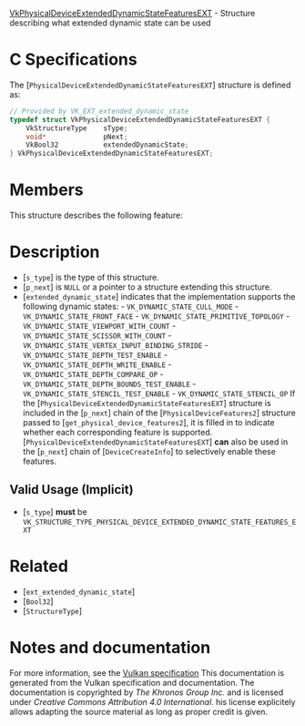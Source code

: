 [VkPhysicalDeviceExtendedDynamicStateFeaturesEXT](https://www.khronos.org/registry/vulkan/specs/1.3-extensions/man/html/VkPhysicalDeviceExtendedDynamicStateFeaturesEXT.html) - Structure describing what extended dynamic state can be used

# C Specifications
The [`PhysicalDeviceExtendedDynamicStateFeaturesEXT`] structure is
defined as:
```c
// Provided by VK_EXT_extended_dynamic_state
typedef struct VkPhysicalDeviceExtendedDynamicStateFeaturesEXT {
    VkStructureType    sType;
    void*              pNext;
    VkBool32           extendedDynamicState;
} VkPhysicalDeviceExtendedDynamicStateFeaturesEXT;
```

# Members
This structure describes the following feature:

# Description
- [`s_type`] is the type of this structure.
- [`p_next`] is `NULL` or a pointer to a structure extending this structure.
- [`extended_dynamic_state`] indicates that the implementation supports the following dynamic states:  - `VK_DYNAMIC_STATE_CULL_MODE`  - `VK_DYNAMIC_STATE_FRONT_FACE`  - `VK_DYNAMIC_STATE_PRIMITIVE_TOPOLOGY`  - `VK_DYNAMIC_STATE_VIEWPORT_WITH_COUNT`  - `VK_DYNAMIC_STATE_SCISSOR_WITH_COUNT`  - `VK_DYNAMIC_STATE_VERTEX_INPUT_BINDING_STRIDE`  - `VK_DYNAMIC_STATE_DEPTH_TEST_ENABLE`  - `VK_DYNAMIC_STATE_DEPTH_WRITE_ENABLE`  - `VK_DYNAMIC_STATE_DEPTH_COMPARE_OP`  - `VK_DYNAMIC_STATE_DEPTH_BOUNDS_TEST_ENABLE`  - `VK_DYNAMIC_STATE_STENCIL_TEST_ENABLE`  - `VK_DYNAMIC_STATE_STENCIL_OP` 
If the [`PhysicalDeviceExtendedDynamicStateFeaturesEXT`] structure is included in the [`p_next`] chain of the
[`PhysicalDeviceFeatures2`] structure passed to
[`get_physical_device_features2`], it is filled in to indicate whether each
corresponding feature is supported.
[`PhysicalDeviceExtendedDynamicStateFeaturesEXT`] **can**  also be used in the [`p_next`] chain of
[`DeviceCreateInfo`] to selectively enable these features.
## Valid Usage (Implicit)
-  [`s_type`] **must**  be `VK_STRUCTURE_TYPE_PHYSICAL_DEVICE_EXTENDED_DYNAMIC_STATE_FEATURES_EXT`

# Related
- [`ext_extended_dynamic_state`]
- [`Bool32`]
- [`StructureType`]

# Notes and documentation
For more information, see the [Vulkan specification](https://www.khronos.org/registry/vulkan/specs/1.3-extensions/html/vkspec.html)
This documentation is generated from the Vulkan specification and documentation.
The documentation is copyrighted by *The Khronos Group Inc.* and is licensed under *Creative Commons Attribution 4.0 International*.
his license explicitely allows adapting the source material as long as proper credit is given.
        
